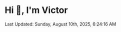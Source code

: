 <h1>Hi 👋, I'm Victor </h1>

<!--RECENT_ACTIVITY:start-->
<!--RECENT_ACTIVITY:end-->

<!--RECENT_ACTIVITY:last_update-->
Last Updated: Sunday, August 10th, 2025, 6:24:16 AM
<!--RECENT_ACTIVITY:last_update_end-->
